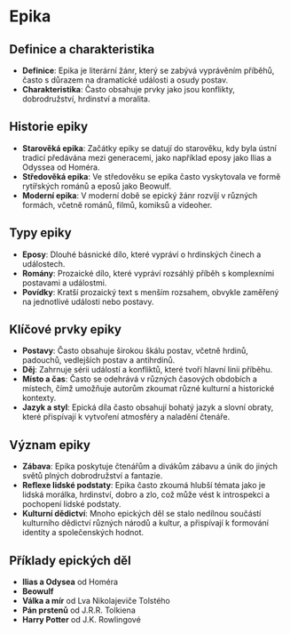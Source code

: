 # Epika

## Definice a charakteristika

- **Definice**: Epika je literární žánr, který se zabývá vyprávěním příběhů, často s důrazem na dramatické události a osudy postav.
- **Charakteristika**: Často obsahuje prvky jako jsou konflikty, dobrodružství, hrdinství a moralita.

## Historie epiky

- **Starověká epika**: Začátky epiky se datují do starověku, kdy byla ústní tradicí předávána mezi generacemi, jako například eposy jako Ilias a Odyssea od Homéra.
- **Středověká epika**: Ve středověku se epika často vyskytovala ve formě rytířských románů a eposů jako Beowulf.
- **Moderní epika**: V moderní době se epický žánr rozvíjí v různých formách, včetně románů, filmů, komiksů a videoher.

## Typy epiky

- **Eposy**: Dlouhé básnické dílo, které vypráví o hrdinských činech a událostech.
- **Romány**: Prozaické dílo, které vypráví rozsáhlý příběh s komplexními postavami a událostmi.
- **Povídky**: Kratší prozaický text s menším rozsahem, obvykle zaměřený na jednotlivé události nebo postavy.

## Klíčové prvky epiky

- **Postavy**: Často obsahuje širokou škálu postav, včetně hrdinů, padouchů, vedlejších postav a antihrdinů.
- **Děj**: Zahrnuje sérii událostí a konfliktů, které tvoří hlavní linii příběhu.
- **Místo a čas**: Často se odehrává v různých časových obdobích a místech, čímž umožňuje autorům zkoumat různé kulturní a historické kontexty.
- **Jazyk a styl**: Epická díla často obsahují bohatý jazyk a slovní obraty, které přispívají k vytvoření atmosféry a naladění čtenáře.

## Význam epiky

- **Zábava**: Epika poskytuje čtenářům a divákům zábavu a únik do jiných světů plných dobrodružství a fantazie.
- **Reflexe lidské podstaty**: Epika často zkoumá hlubší témata jako je lidská morálka, hrdinství, dobro a zlo, což může vést k introspekci a pochopení lidské podstaty.
- **Kulturní dědictví**: Mnoho epických děl se stalo nedílnou součástí kulturního dědictví různých národů a kultur, a přispívají k formování identity a společenských hodnot.

## Příklady epických děl

- **Ilias a Odysea** od Homéra
- **Beowulf**
- **Válka a mír** od Lva Nikolajeviče Tolstého
- **Pán prstenů** od J.R.R. Tolkiena
- **Harry Potter** od J.K. Rowlingové